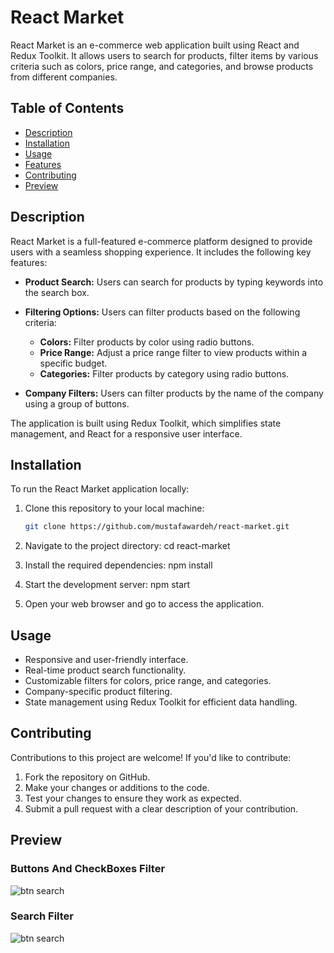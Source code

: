 # React Market

React Market is an e-commerce web application built using React and Redux Toolkit. It allows users to search for products, filter items by various criteria such as colors, price range, and categories, and browse products from different companies.

## Table of Contents

- [Description](#description)
- [Installation](#installation)
- [Usage](#usage)
- [Features](#features)
- [Contributing](#contributing)
- [Preview](#preview)

## Description

React Market is a full-featured e-commerce platform designed to provide users with a seamless shopping experience. It includes the following key features:

- **Product Search:** Users can search for products by typing keywords into the search box.

- **Filtering Options:** Users can filter products based on the following criteria:
  - **Colors:** Filter products by color using radio buttons.
  - **Price Range:** Adjust a price range filter to view products within a specific budget.
  - **Categories:** Filter products by category using radio buttons.

- **Company Filters:** Users can filter products by the name of the company using a group of buttons.

The application is built using Redux Toolkit, which simplifies state management, and React for a responsive user interface.


## Installation

To run the React Market application locally:

1. Clone this repository to your local machine:

   ```bash
   git clone https://github.com/mustafawardeh/react-market.git
2. Navigate to the project directory:
  cd react-market
3. Install the required dependencies:
  npm install
4. Start the development server:
  npm start
5. Open your web browser and go to access the application.

## Usage

- Responsive and user-friendly interface.
- Real-time product search functionality.
- Customizable filters for colors, price range, and categories.
- Company-specific product filtering.
- State management using Redux Toolkit for efficient data handling.

## Contributing
Contributions to this project are welcome! If you'd like to contribute:

1. Fork the repository on GitHub.
2. Make your changes or additions to the code.
3. Test your changes to ensure they work as expected.
4. Submit a pull request with a clear description of your contribution.


## Preview

### Buttons And CheckBoxes Filter
<img src='btn.PNG' alt='btn search' />


### Search Filter
<img src='search.PNG' alt='btn search' />
